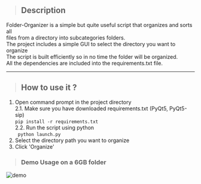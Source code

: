 > ## Description
Folder-Organizer is a simple but quite useful script that organizes and sorts all  
files from a directory into subcategories folders.  
The project includes a simple GUI to select the directory you want to organize  
The script is built efficiently so in no time the folder will be organized.  
All the dependencies are included into the requirements.txt file.  
***
> ## How to use it ?
1. Open command prompt in the project directory  
2.1. Make sure you have downloaded requirements.txt (PyQt5, PyQt5-sip)  
``` pip install -r requirements.txt ```   
2.2. Run the script using python  
``` python launch.py```  
3. Select the directory path you want to organize  
4. Click 'Organize'
> ### Demo Usage on a 6GB folder
![demo](media/demo_usage.gif)
